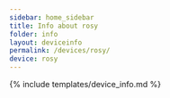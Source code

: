 ```yaml
---
sidebar: home_sidebar
title: Info about rosy
folder: info
layout: deviceinfo
permalink: /devices/rosy/
device: rosy
---
```

{% include templates/device_info.md %}
